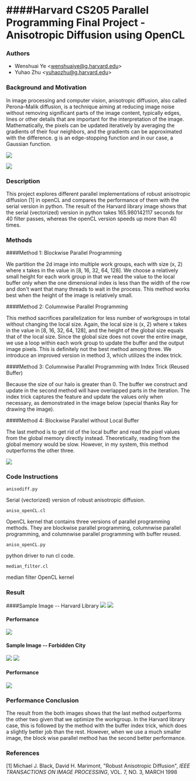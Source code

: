 ####Harvard CS205 Parallel Programming Final Project - Anisotropic Diffusion using OpenCL
============================================
### Authors
* Wenshuai Ye \<wenshuaiye@g.harvard.edu\>
* Yuhao Zhu \<yuhaozhu@g.harvard.edu\>

### Background and Motivation
In image processing and computer vision, anisotropic diffusion, also called Perona–Malik diffusion, is a technique aiming at reducing image noise without removing significant parts of the image content, typically edges, lines or other details that are important for the interpretation of the image. Mathematically, the pixels can be updated iteratively by averaging the gradients of their four neighbors, and the gradients can be approximated with the difference. g is an edge-stopping function and in our case, a Gaussian function.

![](img/equation.png)

![](img/fourneighbors.png)

### Description
This project explores different parallel implementations of robust anisotropic diffusion [1] in openCL and compares the performance of them with the serial version in python. The result of the Harvard library image shows that the serial (vectorized) version in python takes 165.980142117 seconds for 40 filter passes, whereas the openCL version speeds up more than 40 times. 

### Methods
####Method 1: Blockwise Parallel Programming

We partition the 2d image into multiple work groups, each with size (x, 2) where x takes in the value in [8, 16, 32, 64, 128]. We choose a relatively small height for each work group in that we read the value to the local buffer only when the one dimensional index is less than the width of the row and don't want that many threads to wait in the process. This method works best when the height of the image is relatively small.

####Method 2: Columnwise Parallel Programming

This method sacrifices parallelization for less number of workgroups in total without changing the local size. Again, the local size is (x, 2) where x takes in the value in [8, 16, 32, 64, 128], and the height of the global size equals that of the local size. Since the global size does not cover the entire image, we use a loop within each work group to update the buffer and the output image pixels. This is definitely not the best method among three. We introduce an improved version in method 3, which utilizes the index trick.

####Method 3: Columnwise Parallel Programming with Index Trick (Reused Buffer)

Because the size of our halo is greater than 0. The buffer we construct and update in the second method will have overlapped parts in the iteration. The index trick captures the feature and update the values only when necessary, as demonstrated in the image below (special thanks Ray for drawing the image).

####Method 4: Blockwise Parallel without Local Buffer

The last method is to get rid of the local buffer and read the pixel values from the global memory directly instead. Theoretically, reading from the global memory would be slow. However, in my system, this method outperforms the other three.

![](img/index_trick.png)

### Code Instructions

```
anisodiff.py
```
Serial (vectorized) version of robust anisotropic diffusion.

```
aniso_openCL.cl
```
OpenCL kernel that contains three versions of parallel programming methods. They are blockwise parallel programming, columnwise parallel programming, and columnwise parallel programming with buffer reused.

```
aniso_openCL.py
```
python driver to run cl code.

```
median_filter.cl
```
median filter OpenCL kernel

### Result
####Sample Image -- Harvard Library
![](img/original.png)
![](img/I020i40.png)
#### Performance
![](img/ParallelGraph.png)
#### Sample Image -- Forbidden City
![](img/originallion.png)
![](img/l020i40lion.png)
#### Performance
![](img/lionGraph.png)

### Performance Conclusion

The result from the both images shows that the last method outperforms the other two given that we optimize the workgroup. In the Harvard library case, this is followed by the method with the buffer index trick, which does a slightly better job than the rest. However, when we use a much smaller image, the block wise parallel method has the second better performance.


### References
[1] Michael J. Black, David H. Marimont, "Robust Anisotropic Diffusion", *IEEE TRANSACTIONS ON IMAGE PROCESSING*, VOL. 7, NO. 3, MARCH 1998
